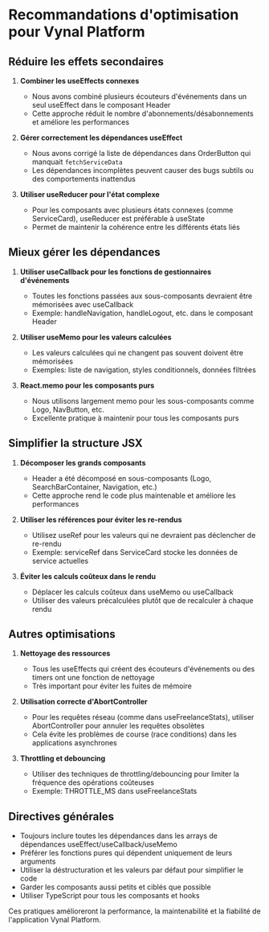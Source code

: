 # Recommandations d'optimisation pour Vynal Platform

## Réduire les effets secondaires

1. **Combiner les useEffects connexes**

   - Nous avons combiné plusieurs écouteurs d'événements dans un seul useEffect dans le composant Header
   - Cette approche réduit le nombre d'abonnements/désabonnements et améliore les performances

2. **Gérer correctement les dépendances useEffect**

   - Nous avons corrigé la liste de dépendances dans OrderButton qui manquait `fetchServiceData`
   - Les dépendances incomplètes peuvent causer des bugs subtils ou des comportements inattendus

3. **Utiliser useReducer pour l'état complexe**
   - Pour les composants avec plusieurs états connexes (comme ServiceCard), useReducer est préférable à useState
   - Permet de maintenir la cohérence entre les différents états liés

## Mieux gérer les dépendances

1. **Utiliser useCallback pour les fonctions de gestionnaires d'événements**

   - Toutes les fonctions passées aux sous-composants devraient être mémorisées avec useCallback
   - Exemple: handleNavigation, handleLogout, etc. dans le composant Header

2. **Utiliser useMemo pour les valeurs calculées**

   - Les valeurs calculées qui ne changent pas souvent doivent être mémorisées
   - Exemples: liste de navigation, styles conditionnels, données filtrées

3. **React.memo pour les composants purs**
   - Nous utilisons largement memo pour les sous-composants comme Logo, NavButton, etc.
   - Excellente pratique à maintenir pour tous les composants purs

## Simplifier la structure JSX

1. **Décomposer les grands composants**

   - Header a été décomposé en sous-composants (Logo, SearchBarContainer, Navigation, etc.)
   - Cette approche rend le code plus maintenable et améliore les performances

2. **Utiliser les références pour éviter les re-rendus**

   - Utilisez useRef pour les valeurs qui ne devraient pas déclencher de re-rendu
   - Exemple: serviceRef dans ServiceCard stocke les données de service actuelles

3. **Éviter les calculs coûteux dans le rendu**
   - Déplacer les calculs coûteux dans useMemo ou useCallback
   - Utiliser des valeurs précalculées plutôt que de recalculer à chaque rendu

## Autres optimisations

1. **Nettoyage des ressources**

   - Tous les useEffects qui créent des écouteurs d'événements ou des timers ont une fonction de nettoyage
   - Très important pour éviter les fuites de mémoire

2. **Utilisation correcte d'AbortController**

   - Pour les requêtes réseau (comme dans useFreelanceStats), utiliser AbortController pour annuler les requêtes obsolètes
   - Cela évite les problèmes de course (race conditions) dans les applications asynchrones

3. **Throttling et debouncing**
   - Utiliser des techniques de throttling/debouncing pour limiter la fréquence des opérations coûteuses
   - Exemple: THROTTLE_MS dans useFreelanceStats

## Directives générales

- Toujours inclure toutes les dépendances dans les arrays de dépendances useEffect/useCallback/useMemo
- Préférer les fonctions pures qui dépendent uniquement de leurs arguments
- Utiliser la déstructuration et les valeurs par défaut pour simplifier le code
- Garder les composants aussi petits et ciblés que possible
- Utiliser TypeScript pour tous les composants et hooks

Ces pratiques amélioreront la performance, la maintenabilité et la fiabilité de l'application Vynal Platform.
 
 
